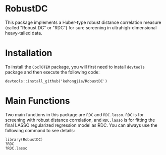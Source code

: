 # RobustDC
This package implements a Huber-type robust distance correlation measure (called "Robust DC" or "RDC") for sure screening in ultrahigh-dimensional heavy-tailed data.

# Installation
To install the `CoxTOTEM` package, you will first need to install `devtools` package and then execute the following code: 
```
devtools::install_github('kehongjie/RobustDC')
```

# Main Functions
Two main functions in this package are `RDC` and `RDC.lasso`. `RDC` is for screening with robust distance correlation, and `RDC.lasso` is for 
fitting the final LASSO regularized regression model as RDC. You can always use the following command to see details:
```
library(RobustDC)
?RDC
?RDC.lasso
```
